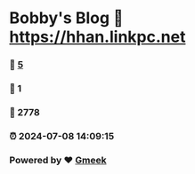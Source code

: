 # Bobby's Blog :link: https://hhan.linkpc.net 
### :page_facing_up: [5](https://hhan.linkpc.net/tag.html) 
### :speech_balloon: 1 
### :hibiscus: 2778 
### :alarm_clock: 2024-07-08 14:09:15 
### Powered by :heart: [Gmeek](https://github.com/Meekdai/Gmeek)
